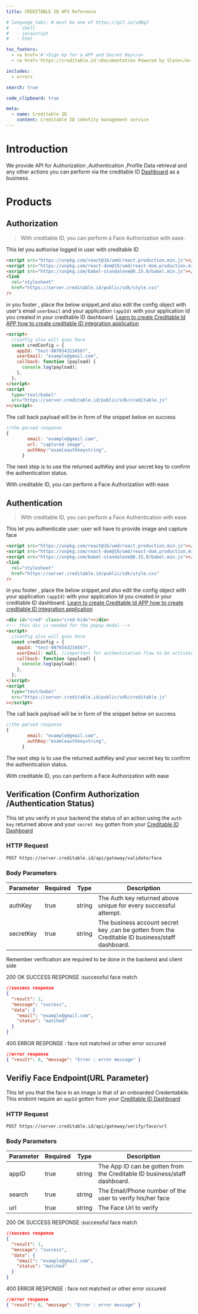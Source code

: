 ```yaml
---
title: CREDITABLE ID API Reference

# language_tabs: # must be one of https://git.io/vQNgJ
#   - shell
#   - javascript
#   - html

toc_footers:
  - <a href='#'>Sign Up for a APP and Secret Key</a>
  - <a href='https://creditable.id'>Documentation Powered by Slate</a>

includes:
  - errors

search: true

code_clipboard: true

meta:
  - name: Creditable ID
    content: Creditable ID identity management service
---
```


# Introduction

We provide API for Authorization ,Authentication ,Profile Data retrieval and any other actions you can perform via the creditable ID [Dashboard](https://creditable.id) as a business.

# Products

## Authorization

> With creditable ID, you can perform a Face Authorization with ease.

This let you authorise logged in user with creditable ID

```html
<script src="https://unpkg.com/react@16/umd/react.production.min.js"></script>
<script src="https://unpkg.com/react-dom@16/umd/react-dom.production.min.js"></script>
<script src="https://unpkg.com/babel-standalone@6.15.0/babel.min.js"></script>
<link
  rel="stylesheet"
  href="https://server.creditable.id/public/sdk/style.css"
/>
```

in you footer , place the below snippet,and also edit the config object with user's email `userEmail` and your application `(appId)` with your application Id you created in your creditable ID dashboard.
[Learn to create Creditable Id APP how to create creditable ID integration application](https://creditable.id)

```html
<script>
  //config also will goes here
  const credConfig = {
    appId: "test-9876543234567",
    userEmail: "example@gmail.com",
    callback: function (payload) {
      console.log(payload);
    },
  };
</script>
<script
  type="text/babel"
  src="https://server.creditable.id/public/sdk/creditable.js"
></script>
```

The call back payload will be in form of the snippet below on success

```javascript
//the parsed response
{
        email: "example@gmail.com",
        url: "captured image",
        authKey:"examleauthkeystring",
      }
```

The next step is to use the returned authKey and your secret key to confirm the authentication status.

<aside class="notice">
<!-- You must replace <code>meowmeowmeow</code> with your personal API key. -->
With creditable ID, you can perform a Face Authorization with ease
</aside>

## Authentication

> With creditable ID, you can perform a Face Authentication with ease.

This let you authenticate user: user will have to provide image and capture face

```html
<script src="https://unpkg.com/react@16/umd/react.production.min.js"></script>
<script src="https://unpkg.com/react-dom@16/umd/react-dom.production.min.js"></script>
<script src="https://unpkg.com/babel-standalone@6.15.0/babel.min.js"></script>
<link
  rel="stylesheet"
  href="https://server.creditable.id/public/sdk/style.css"
/>
```

in you footer , place the below snippet,and also edit the config object with your application `(appId)` with your application Id you created in your creditable ID dashboard.
[Learn to create Creditable Id APP how to create creditable ID integration application](https://creditable.id)

```html
<div id="cred" class="cred-hide"></div>
<!-- this div is needed for the popup modal -->
<script>
  //config also will goes here
  const credConfig = {
    appId: "test-9876543234567",
    userEmail: null, //important for authentication flow to be activated
    callback: function (payload) {
      console.log(payload);
    },
  };
</script>
<script
  type="text/babel"
  src="https://server.creditable.id/public/sdk/creditable.js"
></script>
```

The call back payload will be in form of the snippet below on success

```javascript
//the parsed response
{
        email: "example@gmail.com",
        authKey:"examleauthkeystring",
      }
```

The next step is to use the returned authKey and your secret key to confirm the authentication status.

<aside class="notice">
<!-- You must replace <code>meowmeowmeow</code> with your personal API key. -->
With creditable ID, you can perform a Face Authorization with ease
</aside>

## Verification (Confirm Authorization /Authentication Status)

This let you verify in your backend the status of an action using the `auth key` returned above and your `secret key` gotten from
your [Creditable ID Dashboard](https://creditable.id)

### HTTP Request

`POST https://server.creditable.id/api/gateway/validate/face`

### Body Parameters

| Parameter | Required | Type   | Description                                                                                     |
| --------- | -------- | ------ | ----------------------------------------------------------------------------------------------- |
| authKey   | true     | string | The Auth key returned above unique for every successful attempt.                                |
| secretKey | true     | string | The business account secret key ,can be gotten from the Creditable ID business/staff dashboard. |

<aside class="others">
Remember verification are required to be done in the backend and client side
</aside>

<aside class="success">

200 OK SUCCESS RESPONSE :successful face match

</aside>

```json
//success response
{
  "result": 1,
  "message": "success",
  "data": {
    "email": "example@gmail.com",
    "status": "matched"
  }
}
```

<aside class="warning">

400 ERROR RESPONSE : face not matched or other error occured

</aside>

```json
//error response
{ "result": 0, "message": "Error : error message" }
```

## Verifiy Face Endpoint(URL Parameter)

This let you that the face in an image is that of an onboarded Credentabkle. This endoint require an `appId` gotten from
your [Creditable ID Dashboard](https://creditable.id)

### HTTP Request

`POST https://server.creditable.id/api/gateway/verify/face/url`

### Body Parameters

| Parameter | Required | Type   | Description                                                               |
| --------- | -------- | ------ | ------------------------------------------------------------------------- |
| appID     | true     | string | The App ID can be gotten from the Creditable ID business/staff dashboard. |
| search    | true     | string | The Email/Phone number of the user to verify his/her face                 |
| url       | true     | string | The Face Url to verify                                                    |

<aside class="success">

200 OK SUCCESS RESPONSE :successful face match

</aside>

```json
//success response
{
  "result": 1,
  "message": "success",
  "data": {
    "email": "example@gmail.com",
    "status": "matched"
  }
}
```

<aside class="warning">

400 ERROR RESPONSE : face not matched or other error occured

</aside>

```json
//error response
{ "result": 0, "message": "Error : error message" }
```
